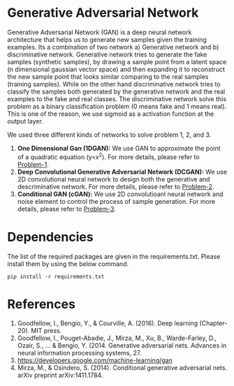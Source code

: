 # Generative Adversarial Network
Generative Adversarial Network (GAN) is a deep neural network architecture that helps us to generate new samples given the training examples. Its a combination of two network a) Generative network and b) discriminative network. Generative network tries to generate the fake samples (synthetic samples), by drawing a sample point from a latent space (n dimensional gaussian vector space) and then expanding it to reconstruct the new sample point that looks similar comparing to the real samples (training samples). While on the other hand discriminative network tries to classify the samples both generated by the generative network and the real examples to the fake and real classes. The discriminative network solve this problem as a binary classification problem (0 means fake and 1 means real). This is one of the reason, we use sigmoid as a activation function at the output layer. 

We used three different kinds of networks to solve problem 1, 2, and 3. 
1. **One Dimensional Gan (1DGAN):** We use GAN to approximate the point of a quadratic equation (y=x<sup>2</sup>). For more details, please refer to [Problem-1](Problem-1.md).
2. **Deep Convolutional Generative Adversarial Network (DCGAN):** We use 2D convolutional neural network to design both the generative and descriminative network. For more details, please refer to [Problem-2](Problem-2.md).  
3. **Conditional GAN (cGAN):** We use 2D convolutioanl neural network and noise element to control the process of sample generation. For more details, please refer to [Problem-3](Problem-3.md).   

# Dependencies
The list of the required packages are given in the requirements.txt. Please install them by using the below command.
```
pip install -r requirements.txt
```

# References
1. Goodfellow, I., Bengio, Y., & Courville, A. (2016). Deep learning (Chapter-20). MIT press.
2. Goodfellow, I., Pouget-Abadie, J., Mirza, M., Xu, B., Warde-Farley, D., Ozair, S., ... & Bengio, Y. (2014. Generative adversarial nets. Advances in neural information processing systems, 27.
3. https://developers.google.com/machine-learning/gan
4. Mirza, M., & Osindero, S. (2014). Conditional generative adversarial nets. arXiv preprint arXiv:1411.1784.







